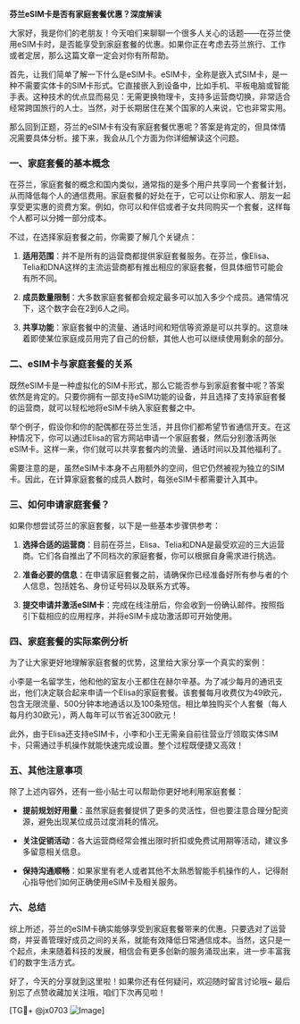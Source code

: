 **芬兰eSIM卡是否有家庭套餐优惠？深度解读**

大家好，我是你们的老朋友！今天咱们来聊聊一个很多人关心的话题——在芬兰使用eSIM卡时，是否能享受到家庭套餐的优惠。如果你正在考虑去芬兰旅行、工作或者定居，那么这篇文章一定会对你有所帮助。

首先，让我们简单了解一下什么是eSIM卡。eSIM卡，全称是嵌入式SIM卡，是一种不需要实体卡的SIM卡形式。它直接嵌入到设备中，比如手机、平板电脑或智能手表。这种技术的优点显而易见：无需更换物理卡，支持多运营商切换，非常适合经常跨国旅行的人士。当然，对于长期居住在某个国家的人来说，它也非常实用。

那么回到正题，芬兰的eSIM卡有没有家庭套餐优惠呢？答案是肯定的，但具体情况需要具体分析。接下来，我会从几个方面为你详细解读这个问题。

### 一、家庭套餐的基本概念

在芬兰，家庭套餐的概念和国内类似，通常指的是多个用户共享同一个套餐计划，从而降低每个人的通信费用。家庭套餐的好处在于，它可以让你和家人、朋友一起享受更实惠的资费方案。例如，你可以和伴侣或者子女共同购买一个套餐，这样每个人都可以分摊一部分成本。

不过，在选择家庭套餐之前，你需要了解几个关键点：

1. **适用范围**：并不是所有的运营商都提供家庭套餐服务。在芬兰，像Elisa、Telia和DNA这样的主流运营商都有推出相应的家庭套餐，但具体细节可能会有所不同。
   
2. **成员数量限制**：大多数家庭套餐都会规定最多可以加入多少个成员。通常情况下，这个数字会在2到6人之间。

3. **共享功能**：家庭套餐中的流量、通话时间和短信等资源是可以共享的。这意味着即使某位家庭成员用完了自己的份额，其他人也可以继续使用剩余的部分。

### 二、eSIM卡与家庭套餐的关系

既然eSIM卡是一种虚拟化的SIM卡形式，那么它能否参与到家庭套餐中呢？答案依然是肯定的。只要你拥有一部支持eSIM功能的设备，并且选择了支持家庭套餐的运营商，就可以轻松地将eSIM卡纳入家庭套餐之中。

举个例子，假设你和你的配偶都在芬兰生活，并且你们都希望节省通信开支。在这种情况下，你可以通过Elisa的官方网站申请一个家庭套餐，然后分别激活两张eSIM卡。这样一来，你们就可以共享套餐内的流量、通话时间以及其他福利了。

需要注意的是，虽然eSIM卡本身不占用额外的空间，但它仍然被视为独立的SIM卡。因此，在计算家庭套餐的成员人数时，每张eSIM卡都需要计入其中。

### 三、如何申请家庭套餐？

如果你想尝试芬兰的家庭套餐，以下是一些基本步骤供参考：

1. **选择合适的运营商**：目前在芬兰，Elisa、Telia和DNA是最受欢迎的三大运营商。它们各自推出了不同档次的家庭套餐，你可以根据自身需求进行挑选。

2. **准备必要的信息**：在申请家庭套餐之前，请确保你已经准备好所有参与者的个人信息，包括姓名、身份证号码以及联系方式等。

3. **提交申请并激活eSIM卡**：完成在线注册后，你会收到一份确认邮件。按照指引下载相应的应用程序，并将eSIM卡成功激活即可开始使用。

### 四、家庭套餐的实际案例分析

为了让大家更好地理解家庭套餐的优势，这里给大家分享一个真实的案例：

小李是一名留学生，他和他的室友小王都住在赫尔辛基。为了减少每月的通讯支出，他们决定联合起来申请一个Elisa的家庭套餐。该套餐每月收费仅为49欧元，包含无限流量、500分钟本地通话以及100条短信。相比单独购买个人套餐（每人每月约30欧元），两人每年可以节省近300欧元！

此外，由于Elisa还支持eSIM卡，小李和小王无需亲自前往营业厅领取实体SIM卡，只需通过手机操作就能快速完成设置。整个过程既便捷又高效！

### 五、其他注意事项

除了上述内容外，还有一些小贴士可以帮助你更好地利用家庭套餐：

- **提前规划好用量**：虽然家庭套餐提供了更多的灵活性，但也要注意合理分配资源，避免出现某位成员过度消耗的情况。
  
- **关注促销活动**：各大运营商经常会推出限时折扣或免费试用期等活动，建议多多留意相关信息。

- **保持沟通顺畅**：如果家里有老人或者其他不太熟悉智能手机操作的人，记得耐心指导他们如何正确使用eSIM卡及相关服务。

### 六、总结

综上所述，芬兰的eSIM卡确实能够享受到家庭套餐带来的优惠。只要选对了运营商，并妥善管理好成员之间的关系，就能有效降低日常通信成本。当然，这只是一个起点，未来随着科技的发展，相信会有更多创新的服务涌现出来，进一步丰富我们的数字生活方式。

好了，今天的分享就到这里啦！如果你还有任何疑问，欢迎随时留言讨论哦~ 最后别忘了点赞收藏加关注哦，咱们下次再见啦！

[TG💪+ @jx0703 ![Image](https://github.com/user-attachments/assets/dbca1d08-cadb-493c-b0ec-ad6f7a83f270)]